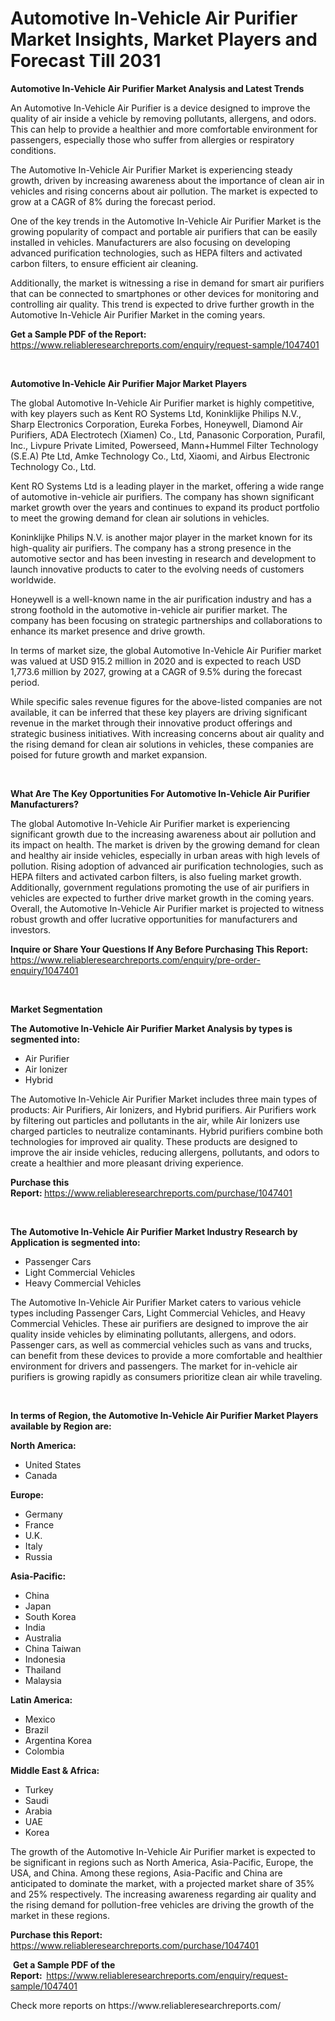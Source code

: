 <p><h1>Automotive In-Vehicle Air Purifier Market Insights, Market Players and Forecast Till 2031</h1></p><p><strong>Automotive In-Vehicle Air Purifier Market Analysis and Latest Trends</strong></p>
<p><p>An Automotive In-Vehicle Air Purifier is a device designed to improve the quality of air inside a vehicle by removing pollutants, allergens, and odors. This can help to provide a healthier and more comfortable environment for passengers, especially those who suffer from allergies or respiratory conditions.</p><p>The Automotive In-Vehicle Air Purifier Market is experiencing steady growth, driven by increasing awareness about the importance of clean air in vehicles and rising concerns about air pollution. The market is expected to grow at a CAGR of 8% during the forecast period.</p><p>One of the key trends in the Automotive In-Vehicle Air Purifier Market is the growing popularity of compact and portable air purifiers that can be easily installed in vehicles. Manufacturers are also focusing on developing advanced purification technologies, such as HEPA filters and activated carbon filters, to ensure efficient air cleaning.</p><p>Additionally, the market is witnessing a rise in demand for smart air purifiers that can be connected to smartphones or other devices for monitoring and controlling air quality. This trend is expected to drive further growth in the Automotive In-Vehicle Air Purifier Market in the coming years.</p></p>
<p><strong>Get a Sample PDF of the Report:&nbsp;</strong> <a href="https://www.reliableresearchreports.com/enquiry/request-sample/1047401">https://www.reliableresearchreports.com/enquiry/request-sample/1047401</a></p>
<p>&nbsp;</p>
<p><strong>Automotive In-Vehicle Air Purifier Major Market Players</strong></p>
<p><p>The global Automotive In-Vehicle Air Purifier market is highly competitive, with key players such as Kent RO Systems Ltd, Koninklijke Philips N.V., Sharp Electronics Corporation, Eureka Forbes, Honeywell, Diamond Air Purifiers, ADA Electrotech (Xiamen) Co., Ltd, Panasonic Corporation, Purafil, Inc., Livpure Private Limited, Powerseed, Mann+Hummel Filter Technology (S.E.A) Pte Ltd, Amke Technology Co., Ltd, Xiaomi, and Airbus Electronic Technology Co., Ltd.</p><p>Kent RO Systems Ltd is a leading player in the market, offering a wide range of automotive in-vehicle air purifiers. The company has shown significant market growth over the years and continues to expand its product portfolio to meet the growing demand for clean air solutions in vehicles. </p><p>Koninklijke Philips N.V. is another major player in the market known for its high-quality air purifiers. The company has a strong presence in the automotive sector and has been investing in research and development to launch innovative products to cater to the evolving needs of customers worldwide.</p><p>Honeywell is a well-known name in the air purification industry and has a strong foothold in the automotive in-vehicle air purifier market. The company has been focusing on strategic partnerships and collaborations to enhance its market presence and drive growth.</p><p>In terms of market size, the global Automotive In-Vehicle Air Purifier market was valued at USD 915.2 million in 2020 and is expected to reach USD 1,773.6 million by 2027, growing at a CAGR of 9.5% during the forecast period.</p><p>While specific sales revenue figures for the above-listed companies are not available, it can be inferred that these key players are driving significant revenue in the market through their innovative product offerings and strategic business initiatives. With increasing concerns about air quality and the rising demand for clean air solutions in vehicles, these companies are poised for future growth and market expansion.</p></p>
<p>&nbsp;</p>
<p><strong>What Are The Key Opportunities For Automotive In-Vehicle Air Purifier Manufacturers?</strong></p>
<p><p>The global Automotive In-Vehicle Air Purifier market is experiencing significant growth due to the increasing awareness about air pollution and its impact on health. The market is driven by the growing demand for clean and healthy air inside vehicles, especially in urban areas with high levels of pollution. Rising adoption of advanced air purification technologies, such as HEPA filters and activated carbon filters, is also fueling market growth. Additionally, government regulations promoting the use of air purifiers in vehicles are expected to further drive market growth in the coming years. Overall, the Automotive In-Vehicle Air Purifier market is projected to witness robust growth and offer lucrative opportunities for manufacturers and investors.</p></p>
<p><strong>Inquire or Share Your Questions If Any Before Purchasing This Report:</strong> <a href="https://www.reliableresearchreports.com/enquiry/pre-order-enquiry/1047401">https://www.reliableresearchreports.com/enquiry/pre-order-enquiry/1047401</a></p>
<p>&nbsp;</p>
<p><strong>Market Segmentation</strong></p>
<p><strong>The Automotive In-Vehicle Air Purifier Market Analysis by types is segmented into:</strong></p>
<p><ul><li>Air Purifier</li><li>Air Ionizer</li><li>Hybrid</li></ul></p>
<p><p>The Automotive In-Vehicle Air Purifier Market includes three main types of products: Air Purifiers, Air Ionizers, and Hybrid purifiers. Air Purifiers work by filtering out particles and pollutants in the air, while Air Ionizers use charged particles to neutralize contaminants. Hybrid purifiers combine both technologies for improved air quality. These products are designed to improve the air inside vehicles, reducing allergens, pollutants, and odors to create a healthier and more pleasant driving experience.</p></p>
<p><strong>Purchase this Report:&nbsp;</strong><a href="https://www.reliableresearchreports.com/purchase/1047401">https://www.reliableresearchreports.com/purchase/1047401</a></p>
<p>&nbsp;</p>
<p><strong>The Automotive In-Vehicle Air Purifier Market Industry Research by Application is segmented into:</strong></p>
<p><ul><li>Passenger Cars</li><li>Light Commercial Vehicles</li><li>Heavy Commercial Vehicles</li></ul></p>
<p><p>The Automotive In-Vehicle Air Purifier Market caters to various vehicle types including Passenger Cars, Light Commercial Vehicles, and Heavy Commercial Vehicles. These air purifiers are designed to improve the air quality inside vehicles by eliminating pollutants, allergens, and odors. Passenger cars, as well as commercial vehicles such as vans and trucks, can benefit from these devices to provide a more comfortable and healthier environment for drivers and passengers. The market for in-vehicle air purifiers is growing rapidly as consumers prioritize clean air while traveling.</p></p>
<p>&nbsp;</p>
<p><strong>In terms of Region, the Automotive In-Vehicle Air Purifier Market Players available by Region are:</strong></p>
<p>
    <p> <strong> North America: </strong>
        <ul>
            <li>United States</li>
            <li>Canada</li>
        </ul>
        </p> 
    <p> <strong> Europe: </strong>
        <ul>
            <li>Germany</li>
            <li>France</li>
            <li>U.K.</li>
            <li>Italy</li>
            <li>Russia</li>
        </ul>
        </p> 
    <p> <strong> Asia-Pacific: </strong>
        <ul>
            <li>China</li>
            <li>Japan</li>
            <li>South Korea</li>
            <li>India</li>
            <li>Australia</li>
            <li>China Taiwan</li>
            <li>Indonesia</li>
            <li>Thailand</li>
            <li>Malaysia</li>
        </ul>
        </p> 
    <p> <strong> Latin America: </strong>
        <ul>
            <li>Mexico</li>
            <li>Brazil</li>
            <li>Argentina Korea</li>
            <li>Colombia</li>
        </ul>
        </p> 
    <p> <strong> Middle East & Africa: </strong>
        <ul>
            <li>Turkey</li>
            <li>Saudi</li>
            <li>Arabia</li>
            <li>UAE</li>
            <li>Korea</li>
        </ul>
    </p>
    </p>
<p><p>The growth of the Automotive In-Vehicle Air Purifier market is expected to be significant in regions such as North America, Asia-Pacific, Europe, the USA, and China. Among these regions, Asia-Pacific and China are anticipated to dominate the market, with a projected market share of 35% and 25% respectively. The increasing awareness regarding air quality and the rising demand for pollution-free vehicles are driving the growth of the market in these regions.</p></p>
<p><strong>Purchase this Report: </strong><a href="https://www.reliableresearchreports.com/purchase/1047401">https://www.reliableresearchreports.com/purchase/1047401</a></p>
<p>&nbsp;<strong>Get a Sample PDF of the Report:&nbsp;&nbsp;</strong><a href="https://www.reliableresearchreports.com/enquiry/request-sample/1047401">https://www.reliableresearchreports.com/enquiry/request-sample/1047401</a></p>
<p><strong></strong></p>
<p>Check more reports on https://www.reliableresearchreports.com/</p>